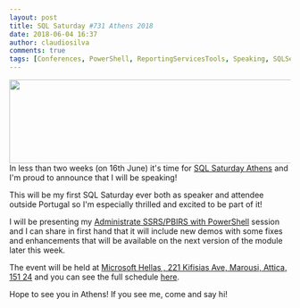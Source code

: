 ```yaml
---
layout: post
title: SQL Saturday #731 Athens 2018
date: 2018-06-04 16:37
author: claudiosilva
comments: true
tags: [Conferences, PowerShell, ReportingServicesTools, Speaking, SQLServer, syndicated]
---
```

<img src="https://claudioessilva.github.io/img//2018/06/sqlsat731_bigger.png" alt="" width="600" height="150" class="aligncenter" />
In less than two weeks (on 16th June) it's time for <a href="http://www.sqlsaturday.com/731/EventHome.aspx">SQL Saturday Athens</a> and I'm proud to announce that I will be speaking!

This will be my first SQL Saturday ever both as speaker and attendee outside Portugal so I'm especially thrilled and excited to be part of it!

I will be presenting my <a href="http://www.sqlsaturday.com/731/Sessions/Details.aspx?sid=71728">Administrate SSRS/PBIRS with PowerShell</a> session and I can share in first hand that it will include new demos with some fixes and enhancements that will be available on the next version of the module later this week.

The event will be held at <a href="https://sqlsaturdayfiles.blob.core.windows.net/731/731_map.png">Microsoft Hellas , 221 Kifisias Ave, Marousi, Attica, 151 24</a> and you can see the full schedule <a href="http://www.sqlsaturday.com/731/Sessions/Schedule.aspx">here</a>.

Hope to see you in Athens! If you see me, come and say hi!
